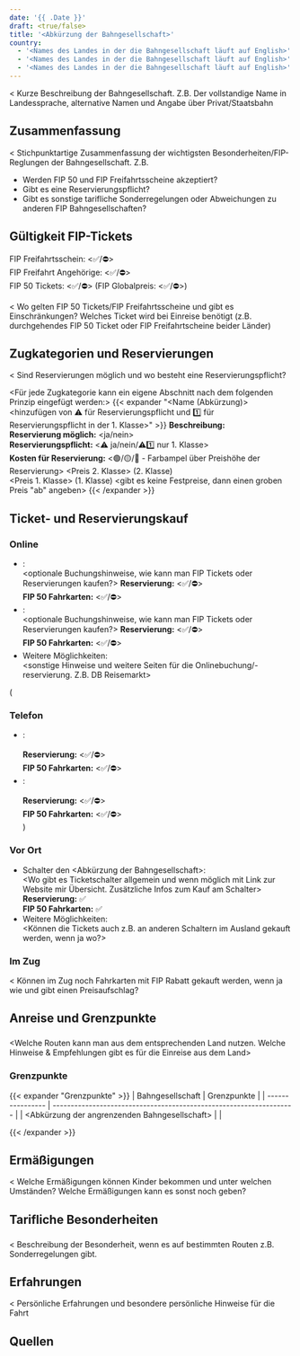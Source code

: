 ```yaml
---
date: '{{ .Date }}'
draft: <true/false>
title: '<Abkürzung der Bahngesellschaft>'
country:
  - '<Names des Landes in der die Bahngesellschaft läuft auf English>'
  - '<Names des Landes in der die Bahngesellschaft läuft auf English>'
  - '<Names des Landes in der die Bahngesellschaft läuft auf English>'
---
```


<
Kurze Beschreibung der Bahngesellschaft. Z.B. Der vollstandige Name in Landessprache, alternative Namen und Angabe über Privat/Staatsbahn
>

## Zusammenfassung

<
Stichpunktartige Zusammenfassung der wichtigsten Besonderheiten/FIP-Reglungen der Bahngesellschaft.
Z.B.
- Werden FIP 50 und FIP Freifahrtsscheine akzeptiert?
- Gibt es eine Reservierungspflicht?
- Gibt es sonstige tarifliche Sonderregelungen oder Abweichungen zu anderen FIP Bahngesellschaften?
>

## Gültigkeit FIP-Tickets

FIP Freifahrtsschein: <✅/⛔>  
FIP Freifahrt Angehörige: <✅/⛔>  
FIP 50 Tickets: <✅/⛔>
(FIP Globalpreis: <✅/⛔>)

<
Wo gelten FIP 50 Tickets/FIP Freifahrtsscheine und gibt es Einschränkungen? Welches Ticket wird bei Einreise benötigt (z.B. durchgehendes FIP 50 Ticket oder FIP Freifahrtscheine beider Länder)
>

## Zugkategorien und Reservierungen

<
Sind Reservierungen möglich und wo besteht eine Reservierungspflicht?
>

<Für jede Zugkategorie kann ein eigene Abschnitt nach dem folgenden Prinzip eingefügt werden:>
{{< expander "<Name (Abkürzung)><hinzufügen von ⚠️ für Reservierungspflicht und 1️⃣ für Reservierungspflicht in der 1. Klasse>" >}}
**Beschreibung:**  
<Beschreibung der Kategorie>
**Reservierung möglich:** <ja/nein>  
**Reservierungspflicht:** <⚠️ ja/nein/⚠️1️⃣ nur 1. Klasse>  
**Kosten für Reservierung:** <🟢/🟡/🔴 - Farbampel über Preishöhe der Reservierung> 
<Preis 2. Klasse> (2. Klasse)  
<Preis 1. Klasse> (1. Klasse)
<gibt es keine Festpreise, dann einen groben Preis "ab" angeben>
{{< /expander >}}

## Ticket- und Reservierungskauf

### Online

- [<Website des Betreibers Name>](<Link zur Website>):  
  <optionale Buchungshinweise, wie kann man FIP Tickets oder Reservierungen kaufen?>
  **Reservierung:** <✅/⛔>  
  **FIP 50 Fahrkarten:** <✅/⛔>
- [<Weitere Hilfreiche Website zum Buchen>](<Link zur Website>):  
  <optionale Buchungshinweise, wie kann man FIP Tickets oder Reservierungen kaufen?>
  **Reservierung:** <✅/⛔>  
  **FIP 50 Fahrkarten:** <✅/⛔>
- Weitere Möglichkeiten:  
  <sonstige Hinweise und weitere Seiten für die Onlinebuchung/-reservierung. Z.B. DB Reisemarkt>

(
### Telefon
- <Name des Betreibers>:  
  <Telefonnummer oder Website mit der Telefonnummer>  
  <Hinweise zur Buchung am Telefon>
  **Reservierung:** <✅/⛔>  
  **FIP 50 Fahrkarten:** <✅/⛔>  
- <Name eines weiteren Betreibers>:  
  <Telefonnummer oder Website mit der Telefonnummer>  
  <Hinweise zur Buchung am Telefon>
  **Reservierung:** <✅/⛔>  
  **FIP 50 Fahrkarten:** <✅/⛔>  
)

### Vor Ort

- Schalter den <Abkürzung der Bahngesellschaft>:  
  <Wo gibt es Ticketschalter allgemein und wenn möglich mit Link zur Website mir Übersicht. Zusätzliche Infos zum Kauf am Schalter> 
  **Reservierung:** ✅  
  **FIP 50 Fahrkarten:** ✅
- Weitere Möglichkeiten:  
  <Können die Tickets auch z.B. an anderen Schaltern im Ausland gekauft werden, wenn ja wo?>

### Im Zug

<
Können im Zug noch Fahrkarten mit FIP Rabatt gekauft werden, wenn ja wie und gibt einen Preisaufschlag?
>

## Anreise und Grenzpunkte

### <Landname>

<Welche Routen kann man aus dem entsprechenden Land nutzen. Welche Hinweise & Empfehlungen gibt es für die Einreise aus dem Land>

### Grenzpunkte

{{< expander "Grenzpunkte" >}}
| Bahngesellschaft | Grenzpunkte                                                         |
| ---------------- | ------------------------------------------------------------------- |
| <Abkürzung der angrenzenden Bahngesellschaft>              | <Grenzpunkte>             |

{{< /expander >}}

## Ermäßigungen

<
Welche Ermäßigungen können Kinder bekommen und unter welchen Umständen? Welche Ermäßigungen kann es sonst noch geben?
>

## Tarifliche Besonderheiten

### <Route bzw. Name>

<
Beschreibung der Besonderheit, wenn es auf bestimmten Routen z.B. Sonderregelungen gibt.
>

## Erfahrungen

<
Persönliche Erfahrungen und besondere persönliche Hinweise für die Fahrt
>

## Quellen

[^1]: [<Quellenname 1>](<Link>)
[^2]: [<Quellenname 2](<Link>)
